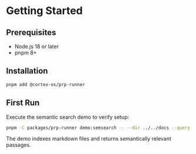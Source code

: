# Getting Started

## Prerequisites
- Node.js 18 or later
- pnpm 8+

## Installation
```bash
pnpm add @cortex-os/prp-runner
```

## First Run
Execute the semantic search demo to verify setup:

```bash
pnpm -C packages/prp-runner demo:semsearch -- --dir ../../docs --query "What is Cortex-OS?"
```

The demo indexes markdown files and returns semantically relevant passages.
